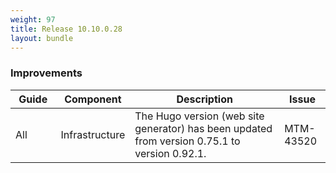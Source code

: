 ```yaml
---
weight: 97
title: Release 10.10.0.28
layout: bundle
---
```

<!--10.10.0.15 - 10.10.0.28-->


### Improvements

<table ><colgroup>
<col style="width: 15%;"><col style="width: 15%;"><col style="width: 55%;"><col style="width: 15%;"></colgroup>
<thead><tr>
<th>
Guide</th>
<th>
Component</th>
<th>
Description</th>
<th>
Issue</th>
</tr>
</thead><tbody>

<tr>
<td>
All </td>
<td>
Infrastructure </td>
<td> The Hugo version (web site generator) has been updated from version 0.75.1 to version 0.92.1. </td>
<td>
MTM-43520</td>
</tr>

</tbody></table>
